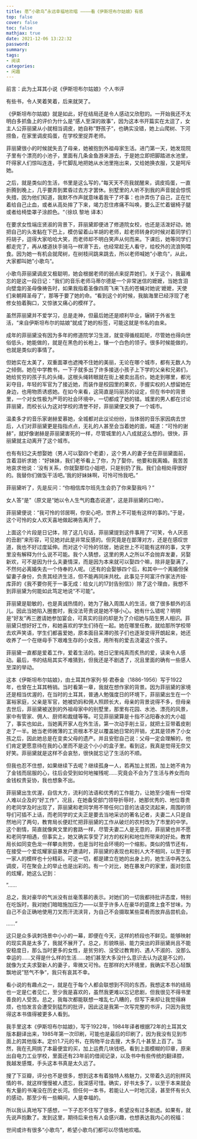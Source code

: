 ```yaml
---
title: 愿“小歌鸟”永远幸福地欢唱 ————看《伊斯坦布尔姑娘》有感
top: false
cover: false
toc: false
mathjax: true
date: 2021-12-06 13:22:32
password:
summary:
tags:
- 阅读
categories:
- 闲趣
---
```


前言：此为土耳其小说《伊斯坦布尔姑娘》个人书评



有些书，令人笑着笑着，后来就哭了。

《伊斯坦布尔姑娘》就是如此，好在结局还是令人感动又欣慰的。一开始我还不太明白多抓鱼上的评价为什么是“感人至深的故事”，因为这本书开篇实在太逗了，女主人公菲丽黛从小就相当调皮，她自称”野孩子“，也确实没错，她上山爬树、下河捞鱼，在家里调皮捣蛋，在学校里捉弄老师。

菲丽黛很小的时候就失去了母亲，她被抱到外祖母家生活。进门第一天，她发现院子里有个漂亮的小池子，里面有几条金鱼游来游去，于是她立即把脚踏进水池里，吓得家人们惊叫连连，手忙脚乱地把她从水池里拖出来，又给她换衣服，又是呵斥她。

之后，就是类似的生活，书里是这么写的，”每天天不亮我就醒来，调皮捣蛋，一直折腾到晚上，几乎要弄到累昏过去方才罢休。别墅里的人听不到我的声音就会惊慌失措，因为他们知道，我默不作声就意味着我干了坏事：也许弄伤了自己，正在忙着给自己止血，或者从高处摔了下来，竭力忍住疼痛不叫唤，要么正忙着锯椅子腿或者给椅垫罩子涂颜色。“（徐玖 黎地 译本）

在要求女性端庄贤淑的背景下，菲丽黛即便进了修道院女校，也还是活泼好动，她把自己的头发黏在下巴上，模仿留着山羊胡的老师，趁老师转身的时候对着同学们捋胡子，逗得大家哈哈大笑，而老师却不明白笑声从何而来。下课后，她等同学们都走完了，再从楼道扶手骑马一样滑下去，也经常趁无人看守，给校外的流浪狗喂食。因为她一有机会就爬树，在树枝间跳来跳去，所以老师喊她”小歌鸟“，从此，大家都叫她”小歌鸟“。

小歌鸟菲丽黛调皮又极聪明，她会根据老师的弱点来捉弄她们，关于这个，我最难忘的是这一段日记：”我们的音乐老师马蒂尔德是一个非常迷信的嬷嬷，当她含泪向壁龛的圣母像祷告时，如果我指着圣像四周飞来飞去的苍蝇对她说‘嬷嬷，天使们来朝拜圣母了’，那等于要了她的命。“看到这个的时候，我脑海里已经浮现了老修女拍着胸口，又惊骇又痛心的模样了。



虽然菲丽黛并不爱学习，总是走神，但最后她还是顺利毕业，辗转于外省生活，“来自伊斯坦布尔的姑娘”就成了她的标签，可能这就是书名的由来。

成年的菲丽黛没有因为多年的修道院学习生涯，就变得循规蹈矩，尽管她也得向世俗低头，她能做的，就是在黑色的长袍上，镶一个白色的领子。很多时候能做的，也就是类似的事情了。

但她实在太美了，双重面罩也遮掩不住她的美丽，无论在哪个城市，都有无数人为之倾倒。她在中学教书，一下子就多出了许多接送小孩子上下学的父亲和兄弟们，她给贫穷的孩子扎的头绳，这根头绳转眼就在街上被卖出高价。她走到哪里，都光彩夺目，年轻的军官为了接近她，而装作是校园里的果农，手握实权的人想留她在身边，也用物质诱惑她。在如今来看，这简直是玛丽苏的设定，但在书中的背景里，一个对女性极为严苛的社会环境中，一切都成了她的错。城里的男人都在讨论菲丽黛，而校长认为这对学校的清誉不好，菲丽黛便又换了一个城市。

温柔多才的音乐家谢赫爱慕她，全城都对此议论纷纷，当体弱的音乐家因病去世后，人们对菲丽黛更是指指点点，无礼的人甚至会当着她的面，喊道：“可怜的谢赫”，就好像谢赫是菲丽黛害死的一样，尽管城里的人八成就这么想的。很快，菲丽黛就主动离开了这个城市。

也有有妇之夫想娶她（男人可以娶四个老婆），这个男人的妻子坐在菲丽黛面前，含着泪祈求她：“好妹妹，我们老爷看上了你，为了娶你，他要和我离婚。我苦苦地哀求他说：‘没有关系，你就娶那位小姐吧，只是别扔了我。我们会相处得很好的。我替你们做饭干活吧。’我的好妹妹啊，可怜可怜我吧。”

菲丽黛听了，先是反问：“你相信库尔班先生会扔了你来娶我吗？”

女人答“是”（原文是“她以令人生气的蠢态说道”，这是菲丽黛的口吻）。

菲丽黛便说：“我可怜的邻居啊，你安心吧，世界上不可能有这样的事的。”于是，这个可怜的女人欢天喜地做起祷告离开了。

上面这个片段是日记体，除了这几句话，菲丽黛提到这件事用了“可笑，令人厌恶的丑剧”来形容，可见她对此是非常反感的。但究竟是在鄙薄对方，还是在感叹世道，我也不好过度延伸。而对这个可怜的邻居，她说世上不可能有这样的事，文字里没有解释为什么说不可能。我个人猜想，这里的男人之所以不会抛弃发妻，另娶新欢，可不是因为什么夫妻情深，而是因为本来就可以娶四个嘛，除非是娶满了，不然何必离婚失去一个侍奉的人呢。（还有的会娶够四个后，和其中一个离婚但保留妻子身份，负责其经济生活，但不能再同床共枕。此事见于阿富汗作家法齐娅·库菲的《我不要你死于一事无成：给女儿的17封告别信》）除了这个理由，我想不到菲丽黛为何能如此笃定地说“不可能”。

菲丽黛是聪敏的，也是真诚热情的，她为了融入周围人的生活，做了很多额外的活儿。因此当她陷入圈套时，我没法苛责说是她不够小心。她有什么错呢？明明是“好友”再三邀请她参加宴会，可真实的目的却是为了介绍她与陌生男人相识。菲丽黛只想好好工作，和她喜欢的学生们待在一起。她在哪里任教，就给那所学校带去欢声笑语，学生们都喜爱她，原本面目呆滞的孩子们也逐渐变得开朗起来，她还收养了一个在继母手下艰难生存的小女孩，用所有的爱去浇灌这个孩子。

菲丽黛一直都是爱着工作，爱着生活的。她日记里纯真而炙热的爱，读来令人感动。最后，书的结局其实不难猜到，但我还是不剧透了，况且里面的确有一些感人至深的举动。

这本《伊斯坦布尔姑娘》，由土耳其作家列·努·君泰金（1886-1956）写于1922年，也曾在土耳其畅销。当时看第一章，我就在想作家的背景。因为菲丽黛的家境还是相当优渥的，在当时的土耳其，普通人勉强度日的环境下，菲丽黛出生在一个富裕家庭，父亲是军官，她被奶妈和佣人照顾长大，母亲的背景说得不多，但母亲去世后，菲丽黛被送到的外祖母家中的别墅里，那里有花园、水池、漂亮的风景，家中有管家、佣人、厨师和裁缝等等。可见菲丽黛算是十指不沾阳春水的大小姐了，事实也如此，当她离开家人在外生活，第一次动手削土豆，就把土豆带着皮削走了一半。她当老师微薄的工资根本不足以覆盖她日常的开销，尤其是领养了小女孩之后，因此她总是在变卖父母的遗产。并且安慰自己说：父母一定会理解的，他们肯定更愿意待在我的心里而不是这个小小的盒子里。看到这，我真是觉得无奈又好笑。菲丽黛就是这样不会哀愁，很快就忘记了生活的不顺。

但我也忍不住想，如果继续下去呢？继续孤身一人，若再加上贫困，加上她不肯为了金钱而屈服的心，往后会受到如何地摧残呢……究竟会不会为了生活与养女而向金钱权贵妥协，我也想象不出。

菲丽黛出生优渥，自信大方，流利的法语和优秀的工作能力，让她至少能有一份常人难以企及的“好工作”，况且，在她备受部门领导折辱时，她那优秀的、地位尊贵的老同学及时出现了，菲丽黛和老同学用不带任何口音的法语交流起来，周围的领导们可插不上话，而老同学的丈夫正是要去当地采访的著名记者，夫妻二人只是自然地问了两句，教育局长便赶忙把菲丽黛的工作从破烂的农村改为了市里的中学。这个剧情，简直就像爽文里的套路一样，尽管夫妻二人是无意的，菲丽黛也并不愿和老同学相遇，但事实上，她又确实享受了对方的权利和地位所带来的好处。教育局长如同变色龙一样攀炎附势，也是当时社会环境的一个缩影。类似的情节还有，在接受一个爱炫耀家庭暴发户邀请时，菲丽黛的表现也和别人大不相同，以至于那一家人的模样也十分精彩。可这一切，都是建立在她的出身上的，她生活中再怎么调皮，可在聚会上的举止也是出彩的。有一个对比，她在暴发户的家里，面对刻意的炫耀，她这么记到：

”……

总之，我对豪华的气派没有丝毫羡慕的表示。对她们的一切我都持批评态度，特别在吃饭时，我对她们暗暗施加压力——以至于许多人在豪华的筵席上食不甘味，为自己不会正确地使用刀叉而汗流浃背，为自己不会摄取某些菜肴而放弃品尝机会。

……“

这只是众多讽刺场景中小小的一幕，即便在今天，这样的桥段也不鲜见。能够映射的现实真是太多了，我就不展开了。总之，形貌昳丽、能力突出的菲丽黛尚且不能安稳度日，那么当时更多的女性，是贫穷的、没受过教育的、遇人不淑的、没那么幸运的……又得是什么样的生活……她们甚至大多没什么意识去认为这是不公的，就像为丈夫求娶新人的妻子，卑微又可怜。在那样的大环境里，我确实不忍心轻飘飘地说”怒气不争“，我只有哀其不幸。

看小说的有趣点之一，就是在于每个人都会联想到不同的东西，我想这本书的结局也一定是仁者见仁，至少我是喜欢的，虽然我更难以忘记悲剧，但我很见不得书里善良的人受苦。总之，我每次都能联想一堆乱七八糟的，但写下来却让我觉得麻烦，也怕发言会遭受到猛烈的批评，因此这是我第一次写完整的书评，只因为我觉得这本书值得被更多人看到。

我手里这本《伊斯坦布尔姑娘》，写于1922年，1984年译者根据72年的土耳其文版本翻译出来，1985年第一次印刷，可能也是最后的印刷了，因为我没有见到市面上的其他版本。定价1.7元的书，在购物平台去搜，大多几十甚至上百了。当然，我在孔网挑了本最便宜的买，加上运费几块钱吧。看到上面模糊的印章，原来出自电力工业学校，里面还有23年前的借阅记录，以及书中有些传统的翻译腔，我越发感慨，手头这本书真是太久远了。

搜了下豆瓣，评分也不是很多，想到这本有着独特人格魅力，又带着久远的别样风情的书，就这样慢慢被人遗忘，我深感可惜。确实，好书太多了，以至于本来就会有大量的书淹没在历史长河。但任何一本书，若能让人一时地沉浸，甚至怀有长久的感动，那至少有一些瞬间，人是幸福的。

所以我认真地写下感想，一下子忍不住写了很多，希望没有过多剧透。如果有，就先说声抱歉了。发到这里，期待后来也有人会感兴趣，也想表达我内心的祝福：

世间或许有很多“小歌鸟”，希望小歌鸟们都可以尽情地欢唱。
